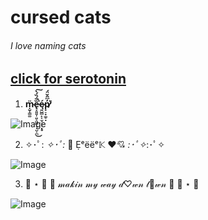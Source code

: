 # cursed cats
###### I love naming cats

## [click for serotonin](https://www.demilked.com/funny-doodles-poorly-drawn-cats/)

1. **ṃ̴̮̜͇͚̈ȅ̶̢̞͈͈̹͈͕͖͖̟͔̤͕̪̅́̏́̀̚͘͜͠ę̷͈̺̻̙͔̫͕̜͕̣̥́p̸̟̠̟͚̠̣̓͆̂̆̈́͘̕**

![Image](https://i.kym-cdn.com/entries/icons/original/000/028/924/cover2.jpg)


2. ✧･ﾟ: *✧･ﾟ:* 👺 Ẹᵉëëᵉ𝕂  ♥💘 *:･ﾟ✧*:･ﾟ✧

![Image](https://i.pinimg.com/564x/6d/57/76/6d5776cf2cfaeca49280e014420f7f8f.jpg)


3. 🐌 ⋆ 🐚  🎀  𝓂𝒶𝓀𝒾𝓃 𝓂𝓎 𝓌𝒶𝓎 𝒹♡𝓌𝓃 𝓉💮𝓌𝓃  🎀  🐚 ⋆ 🐌

![Image](https://steamuserimages-a.akamaihd.net/ugc/958604921954553724/0724E67F9F170A5F3023193166E48CB5D316BC0B/?imw=637&imh=358&ima=fit&impolicy=Letterbox&imcolor=%23000000&letterbox=true)

